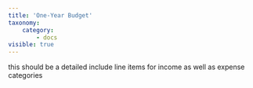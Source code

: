 ```yaml
---
title: 'One-Year Budget'
taxonomy:
    category:
        - docs
visible: true
---
```


this should be a detailed include line items for income as well as expense categories
